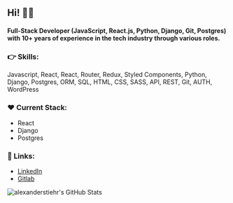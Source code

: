 ## Hi! ✌🏼
#### Full-Stack Developer (JavaScript, React.js, Python, Django, Git, Postgres) with 10+ years of experience in the tech industry through various roles.

### 👉 Skills:
Javascript, React, React, Router, Redux, Styled Components, Python, Django, Postgres, ORM, SQL, HTML, CSS, SASS, API, REST, Git, AUTH, WordPress

### ❤️ Current Stack:
- React
- Django
- Postgres

 ### 👤 Links:
- [LinkedIn](https://www.linkedin.com/in/web-fullstack/)
- [Gitlab](https://gitlab.propulsion-home.ch/alexander)


<img src="https://github-readme-stats.vercel.app/api/top-langs/?username=alexanderstiehr&theme=dark&show_icons=true&hide_border=true&layout=compact" alt="alexanderstiehr's GitHub Stats" />
